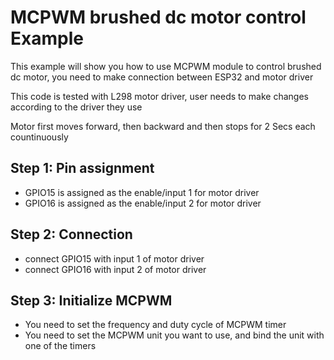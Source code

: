 # MCPWM brushed dc motor control Example

This example will show you how to use MCPWM module to control brushed dc motor, you need to make connection between ESP32 and motor driver
 
This code is tested with L298 motor driver, user needs to make changes according to the driver they use
 
Motor first moves forward, then backward and then stops for 2 Secs each countinuously


## Step 1: Pin assignment
* GPIO15 is assigned as the enable/input 1 for motor driver
* GPIO16 is assigned as the enable/input 2 for motor driver


## Step 2: Connection
* connect GPIO15 with input 1 of motor driver
* connect GPIO16 with input 2 of motor driver


## Step 3: Initialize MCPWM
* You need to set the frequency and duty cycle of MCPWM timer
* You need to set the MCPWM unit you want to use, and bind the unit with one of the timers
